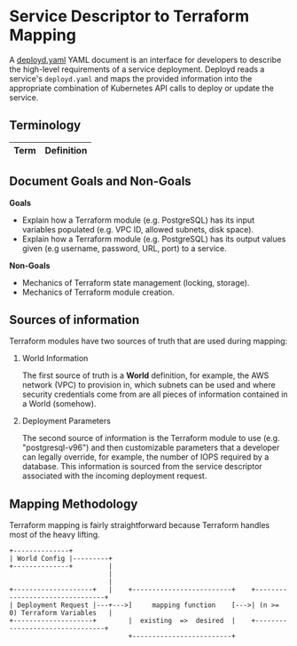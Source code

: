 # Service Descriptor to Terraform Mapping

A [deployd.yaml](docs/deployd.yaml) YAML document is an interface for developers to describe the high-level requirements of a service deployment. Deployd reads a service's `deployd.yaml` and maps the provided information into the appropriate combination of Kubernetes API calls to deploy or update the service.

## Terminology

| Term | Definition |
| ---- | ---------- |

## Document Goals and Non-Goals

**Goals**

- Explain how a Terraform module (e.g. PostgreSQL) has its input variables populated (e.g. VPC ID, allowed subnets, disk space).
- Explain how a Terraform module (e.g. PostgreSQL) has its output values given (e.g username, password, URL, port) to a service.
    
**Non-Goals**

- Mechanics of Terraform state management (locking, storage).
- Mechanics of Terraform module creation.

## Sources of information

Terraform modules have two sources of truth that are used during mapping:

1. World Information

   The first source of truth is a **World** definition, for example, the AWS network (VPC) to provision in, which subnets can be used and where security credentials come from are all pieces of information contained in a World (somehow).

2. Deployment Parameters

   The second source of information is the Terraform module to use (e.g. "postgresql-v96") and then customizable parameters that a developer can legally override, for example, the number of IOPS required by a database. This information is sourced from the service descriptor associated with the incoming deployment request.

## Mapping Methodology

Terraform mapping is fairly straightforward because Terraform handles most of the heavy lifting. 

```text
+--------------+
| World Config |---------+
+--------------+         |
                         |
                         |
+--------------------+   |    +-------------------------+    +--------------------------------+
| Deployment Request |---+--->]     mapping function    [--->| (n >= 0) Terraform Variables   |      
+--------------------+        |  existing  =>  desired  |    +--------------------------------+
                              +-------------------------+
```

